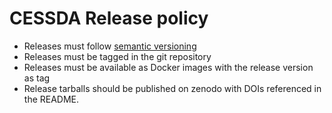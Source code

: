 # CESSDA Release policy

* Releases must follow [semantic versioning](https://semver.org/)
* Releases must be tagged in the git repository
* Releases must be available as Docker images with the release version as tag
* Release tarballs should be published on zenodo with DOIs referenced in the README.

